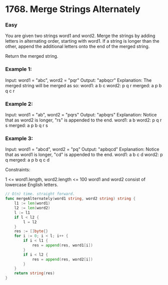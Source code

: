 # 1768. Merge Strings Alternately

### Easy

You are given two strings word1 and word2. Merge the strings by adding letters in alternating order, starting with word1. If a string is longer than the other, append the additional letters onto the end of the merged string.

Return the merged string.

### Example 1:

Input: word1 = "abc", word2 = "pqr"
Output: "apbqcr"
Explanation: The merged string will be merged as so:
word1:  a   b   c
word2:    p   q   r
merged: a p b q c r

### Example 2:

Input: word1 = "ab", word2 = "pqrs"
Output: "apbqrs"
Explanation: Notice that as word2 is longer, "rs" is appended to the end.
word1:  a   b 
word2:    p   q   r   s
merged: a p b q   r   s

### Example 3:

Input: word1 = "abcd", word2 = "pq"
Output: "apbqcd"
Explanation: Notice that as word1 is longer, "cd" is appended to the end.
word1:  a   b   c   d
word2:    p   q 
merged: a p b q c   d

Constraints:

1 <= word1.length, word2.length <= 100
word1 and word2 consist of lowercase English letters.

```go
// O(n) time. straight forward.
func mergeAlternately(word1 string, word2 string) string {
	l1 := len(word1)
	l2 := len(word2)
	l := l1
	if l < l2 {
		l = l2
	}
	res := []byte{}
	for i := 0; i < l; i++ {
		if i < l1 {
			res = append(res, word1[i])
		}
		if i < l2 {
			res = append(res, word2[i])
		}
	}
	return string(res)
}
```